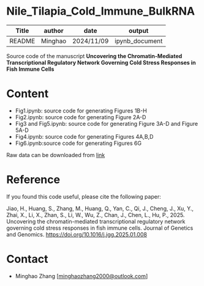 # Nile_Tilapia_Cold_Immune_BulkRNA

| Title  | author  |    date    |     output     |
| :----: | :-----: | :--------: | :------------: |
| README | Minghao | 2024/11/09 | ipynb_document |

Source code of the manuscript **Uncovering the Chromatin-Mediated Transcriptional Regulatory Network Governing Cold Stress Responses in Fish Immune Cells**

# Content

- Fig1.ipynb: source code for generating Figures 1B-H
- Fig2.ipynb: source code for generating Figure 2A-D
- Fig3 and Fig5.ipynb: source code for generating Figure  3A-D and Figure 5A-D
- Fig4.ipynb: source code for generating Figures 4A,B,D
- Fig6.ipynb:source code for generating Figures 6G

Raw data can be downloaded from [link](https://dataview.ncbi.nlm.nih.gov/object/PRJNA1135188?reviewer=3gf5gmvck2ca4a0gdvh954qu2m)

# Reference

If you found this code useful, please cite the following paper:

Jiao, H., Huang, S., Zhang, M., Huang, Q., Yan, C., Qi, J., Cheng, J., Xu, Y., Zhai, X., Li, X., Zhan, S., Li, W., Wu, Z., Chan, J., Chen, L., Hu, P., 2025. Uncovering the chromatin-mediated transcriptional regulatory network governing cold stress responses in fish immune cells. Journal of Genetics and Genomics. https://doi.org/10.1016/j.jgg.2025.01.008

# Contact



* Minghao Zhang [minghaozhang2000@outlook.com]
